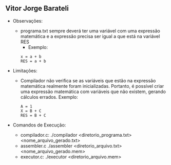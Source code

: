 ## Vitor Jorge Barateli
- Observações:
    - programa.txt sempre deverá ter uma variável com uma expressão matemática e a expressão precisa ser igual a que está na variável RES
        - Exemplo:
        ```
        x = a + b
        RES = a + b
        ```

- Limitações:
    - Compilador não verifica se as variáveis que estão na expressão matemática realmente foram inicializadas. Portanto, é possível criar uma expressão matemática com variáveis que não existem, gerando cálculos errados. Exemplo:
        ```
        A = 1
        X = B + C
        RES = B + C
        ```

- Comandos de Execução:
    - compilador.c: ./compilador <diretorio_programa.txt> <nome_arquivo_gerado.txt>
    - assembler.c ./assembler <diretorio_arquivo.txt> <nome_arquivo_gerado.mem>
    - executor.c: ./executor <diretorio_arquivo.mem>